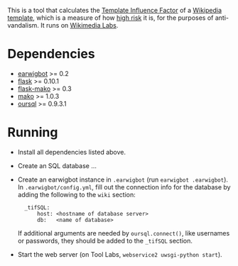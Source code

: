 This is a tool that calculates the
[Template Influence Factor](https://en.wikipedia.org/wiki/User:The_Earwig/Sandbox/TIF)
of a [Wikipedia template](https://en.wikipedia.org/wiki/Help:Template), which
is a measure of how
[high risk](https://en.wikipedia.org/wiki/Wikipedia:High-risk_templates) it is,
for the purposes of anti-vandalism. It runs on
[Wikimedia Labs](https://tools.wmflabs.org/earwig-dev/tif).

Dependencies
============

* [earwigbot](https://github.com/earwig/earwigbot) >= 0.2
* [flask](http://flask.pocoo.org/) >= 0.10.1
* [flask-mako](https://pythonhosted.org/Flask-Mako/) >= 0.3
* [mako](http://www.makotemplates.org/) >= 1.0.3
* [oursql](http://packages.python.org/oursql/) >= 0.9.3.1

Running
=======

- Install all dependencies listed above.

- Create an SQL database ...

- Create an earwigbot instance in `.earwigbot` (run `earwigbot .earwigbot`). In
  `.earwigbot/config.yml`, fill out the connection info for the database by
  adding the following to the `wiki` section:

        _tifSQL:
            host: <hostname of database server>
            db:   <name of database>

  If additional arguments are needed by `oursql.connect()`, like usernames or
  passwords, they should be added to the `_tifSQL` section.

- Start the web server (on Tool Labs, `webservice2 uwsgi-python start`).
